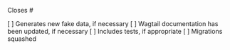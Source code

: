 Closes #

[ ] Generates new fake data, if necessary
[ ] Wagtail documentation has been updated, if necessary
[ ] Includes tests, if appropriate
[ ] Migrations squashed
